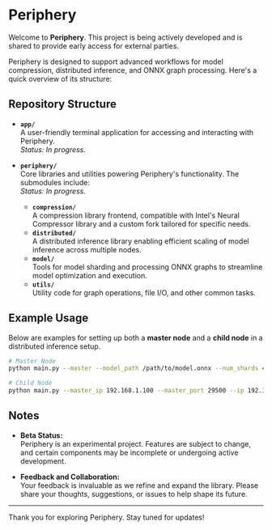 # Periphery

Welcome to **Periphery**. This project is being actively developed and is shared to provide early access for external parties.

Periphery is designed to support advanced workflows for model compression, distributed inference, and ONNX graph processing. Here's a quick overview of its structure:

## Repository Structure

- **`app/`**  
  A user-friendly terminal application for accessing and interacting with Periphery.  
  *Status: In progress.*

- **`periphery/`**  
  Core libraries and utilities powering Periphery's functionality. The submodules include:  
  *Status: In progress.*
  - **`compression/`**  
    A compression library frontend, compatible with Intel's Neural Compressor library and a custom fork tailored for specific needs.  
  - **`distributed/`**  
    A distributed inference library enabling efficient scaling of model inference across multiple nodes.  
  - **`model/`**  
    Tools for model sharding and processing ONNX graphs to streamline model optimization and execution.  
  - **`utils/`**  
    Utility code for graph operations, file I/O, and other common tasks.  

## Example Usage

Below are examples for setting up both a **master node** and a **child node** in a distributed inference setup.

```bash
# Master Node
python main.py --master --model_path /path/to/model.onnx --num_shards 4

# Child Node
python main.py --master_ip 192.168.1.100 --master_port 29500 --ip 192.168.1.101 --port 29501
```

## Notes

- **Beta Status:**  
  Periphery is an experimental project. Features are subject to change, and certain components may be incomplete or undergoing active development.  

- **Feedback and Collaboration:**  
  Your feedback is invaluable as we refine and expand the library. Please share your thoughts, suggestions, or issues to help shape its future.

---

Thank you for exploring Periphery. Stay tuned for updates!

